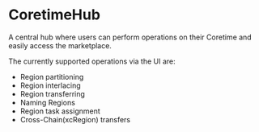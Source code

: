 # CoretimeHub

A central hub where users can perform operations on their Coretime and easily access the marketplace.

The currently supported operations via the UI are:
- Region partitioning
- Region interlacing
- Region transferring
- Naming Regions
- Region task assignment
- Cross-Chain(xcRegion) transfers
